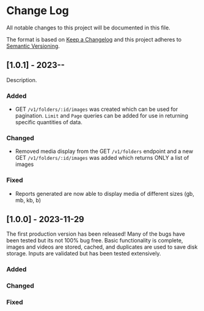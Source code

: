 # Change Log
All notable changes to this project will be documented in this file.

The format is based on [Keep a Changelog](http://keepachangelog.com/)
and this project adheres to [Semantic Versioning](http://semver.org/).

## [1.0.1] - 2023-__-__

Description.

### Added
- GET `/v1/folders/:id/images` was created which can be used for pagination. `Limit` and `Page` queries can be added for use in returning specific quantities of data.

### Changed
- Removed media display from the GET `/v1/folders` endpoint and a new GET `/v1/folders/:id/images` was added which returns ONLY a list of images

### Fixed
- Reports generated are now able to display media of different sizes (gb, mb, kb, b)

## [1.0.0] - 2023-11-29

The first production version has been released! Many of the bugs have been tested but its not 100% bug free.
Basic functionality is complete, images and videos are stored, cached, and duplicates are used to save disk storage.
Inputs are validated but has been tested extensively.

### Added

### Changed

### Fixed
